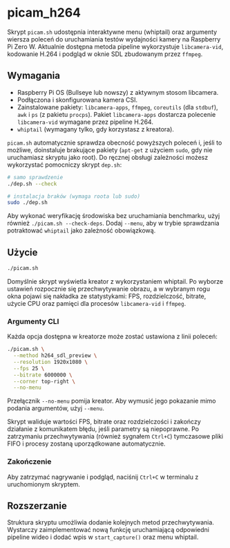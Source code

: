 # picam_h264

Skrypt `picam.sh` udostępnia interaktywne menu (whiptail) oraz argumenty wiersza poleceń do uruchamiania testów wydajności kamery na Raspberry Pi Zero W. Aktualnie dostępna metoda pipeline wykorzystuje `libcamera-vid`, kodowanie H.264 i podgląd w oknie SDL zbudowanym przez `ffmpeg`.

## Wymagania

- Raspberry Pi OS (Bullseye lub nowszy) z aktywnym stosom libcamera.
- Podłączona i skonfigurowana kamera CSI.
- Zainstalowane pakiety: `libcamera-apps`, `ffmpeg`, `coreutils` (dla `stdbuf`), `awk` i `ps` (z pakietu `procps`). Pakiet `libcamera-apps`
  dostarcza polecenie `libcamera-vid` wymagane przez pipeline H.264.
- `whiptail` (wymagany tylko, gdy korzystasz z kreatora).

`picam.sh` automatycznie sprawdza obecność powyższych poleceń i, jeśli to możliwe, doinstaluje brakujące pakiety (`apt-get` z użyciem `sudo`, gdy nie uruchamiasz skryptu jako root). Do ręcznej obsługi zależności możesz wykorzystać pomocniczy skrypt `dep.sh`:

```bash
# samo sprawdzenie
./dep.sh --check

# instalacja braków (wymaga roota lub sudo)
sudo ./dep.sh
```

Aby wykonać weryfikację środowiska bez uruchamiania benchmarku, użyj również `./picam.sh --check-deps`. Dodaj `--menu`, aby w trybie sprawdzania potraktować `whiptail` jako zależność obowiązkową.

## Użycie

```bash
./picam.sh
```

Domyślnie skrypt wyświetla kreator z wykorzystaniem whiptail. Po wyborze ustawień rozpocznie się przechwytywanie obrazu, a w wybranym rogu okna pojawi się nakładka ze statystykami: FPS, rozdzielczość, bitrate, użycie CPU oraz pamięci dla procesów `libcamera-vid` i `ffmpeg`.

### Argumenty CLI

Każda opcja dostępna w kreatorze może zostać ustawiona z linii poleceń:

```bash
./picam.sh \
  --method h264_sdl_preview \
  --resolution 1920x1080 \
  --fps 25 \
  --bitrate 6000000 \
  --corner top-right \
  --no-menu
```

Przełącznik `--no-menu` pomija kreator. Aby wymusić jego pokazanie mimo podania argumentów, użyj `--menu`.

Skrypt waliduje wartości FPS, bitrate oraz rozdzielczości i zakończy działanie z komunikatem błędu, jeśli parametry są niepoprawne. Po zatrzymaniu przechwytywania (również sygnałem `Ctrl+C`) tymczasowe pliki FIFO i procesy zostaną uporządkowane automatycznie.

### Zakończenie

Aby zatrzymać nagrywanie i podgląd, naciśnij `Ctrl+C` w terminalu z uruchomionym skryptem.

## Rozszerzanie

Struktura skryptu umożliwia dodanie kolejnych metod przechwytywania. Wystarczy zaimplementować nową funkcję uruchamiającą odpowiedni pipeline wideo i dodać wpis w `start_capture()` oraz menu whiptail.
